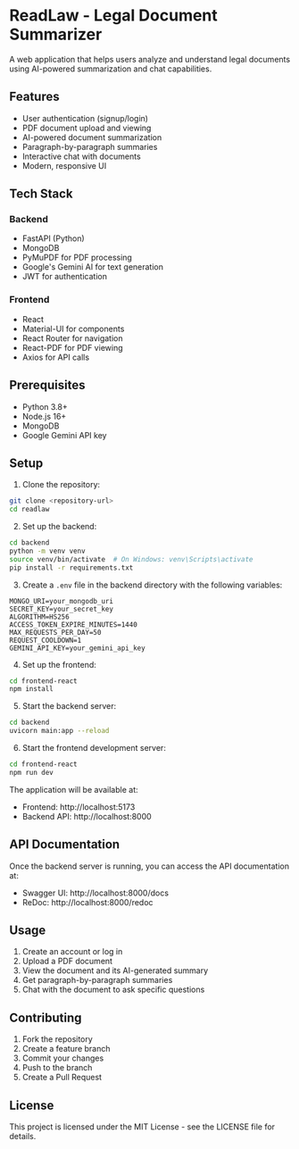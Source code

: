 # ReadLaw - Legal Document Summarizer

A web application that helps users analyze and understand legal documents using AI-powered summarization and chat capabilities.

## Features

- User authentication (signup/login)
- PDF document upload and viewing
- AI-powered document summarization
- Paragraph-by-paragraph summaries
- Interactive chat with documents
- Modern, responsive UI

## Tech Stack

### Backend
- FastAPI (Python)
- MongoDB
- PyMuPDF for PDF processing
- Google's Gemini AI for text generation
- JWT for authentication

### Frontend
- React
- Material-UI for components
- React Router for navigation
- React-PDF for PDF viewing
- Axios for API calls

## Prerequisites

- Python 3.8+
- Node.js 16+
- MongoDB
- Google Gemini API key

## Setup

1. Clone the repository:
```bash
git clone <repository-url>
cd readlaw
```

2. Set up the backend:
```bash
cd backend
python -m venv venv
source venv/bin/activate  # On Windows: venv\Scripts\activate
pip install -r requirements.txt
```

3. Create a `.env` file in the backend directory with the following variables:
```
MONGO_URI=your_mongodb_uri
SECRET_KEY=your_secret_key
ALGORITHM=HS256
ACCESS_TOKEN_EXPIRE_MINUTES=1440
MAX_REQUESTS_PER_DAY=50
REQUEST_COOLDOWN=1
GEMINI_API_KEY=your_gemini_api_key
```

4. Set up the frontend:
```bash
cd frontend-react
npm install
```

5. Start the backend server:
```bash
cd backend
uvicorn main:app --reload
```

6. Start the frontend development server:
```bash
cd frontend-react
npm run dev
```

The application will be available at:
- Frontend: http://localhost:5173
- Backend API: http://localhost:8000

## API Documentation

Once the backend server is running, you can access the API documentation at:
- Swagger UI: http://localhost:8000/docs
- ReDoc: http://localhost:8000/redoc

## Usage

1. Create an account or log in
2. Upload a PDF document
3. View the document and its AI-generated summary
4. Get paragraph-by-paragraph summaries
5. Chat with the document to ask specific questions

## Contributing

1. Fork the repository
2. Create a feature branch
3. Commit your changes
4. Push to the branch
5. Create a Pull Request

## License

This project is licensed under the MIT License - see the LICENSE file for details.